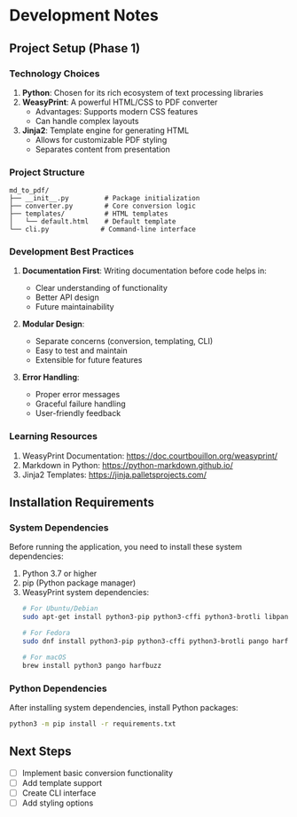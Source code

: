 # Development Notes

## Project Setup (Phase 1)

### Technology Choices
1. **Python**: Chosen for its rich ecosystem of text processing libraries
2. **WeasyPrint**: A powerful HTML/CSS to PDF converter
   - Advantages: Supports modern CSS features
   - Can handle complex layouts
3. **Jinja2**: Template engine for generating HTML
   - Allows for customizable PDF styling
   - Separates content from presentation

### Project Structure
```
md_to_pdf/
├── __init__.py         # Package initialization
├── converter.py        # Core conversion logic
├── templates/          # HTML templates
│   └── default.html    # Default template
└── cli.py             # Command-line interface
```

### Development Best Practices
1. **Documentation First**: Writing documentation before code helps in:
   - Clear understanding of functionality
   - Better API design
   - Future maintainability

2. **Modular Design**: 
   - Separate concerns (conversion, templating, CLI)
   - Easy to test and maintain
   - Extensible for future features

3. **Error Handling**:
   - Proper error messages
   - Graceful failure handling
   - User-friendly feedback

### Learning Resources
1. WeasyPrint Documentation: https://doc.courtbouillon.org/weasyprint/
2. Markdown in Python: https://python-markdown.github.io/
3. Jinja2 Templates: https://jinja.palletsprojects.com/

## Installation Requirements

### System Dependencies
Before running the application, you need to install these system dependencies:

1. Python 3.7 or higher
2. pip (Python package manager)
3. WeasyPrint system dependencies:
   ```bash
   # For Ubuntu/Debian
   sudo apt-get install python3-pip python3-cffi python3-brotli libpango-1.0-0 libharfbuzz0b libpangoft2-1.0-0
   
   # For Fedora
   sudo dnf install python3-pip python3-cffi python3-brotli pango harfbuzz
   
   # For macOS
   brew install python3 pango harfbuzz
   ```

### Python Dependencies
After installing system dependencies, install Python packages:
```bash
python3 -m pip install -r requirements.txt
```

## Next Steps
- [ ] Implement basic conversion functionality
- [ ] Add template support
- [ ] Create CLI interface
- [ ] Add styling options
